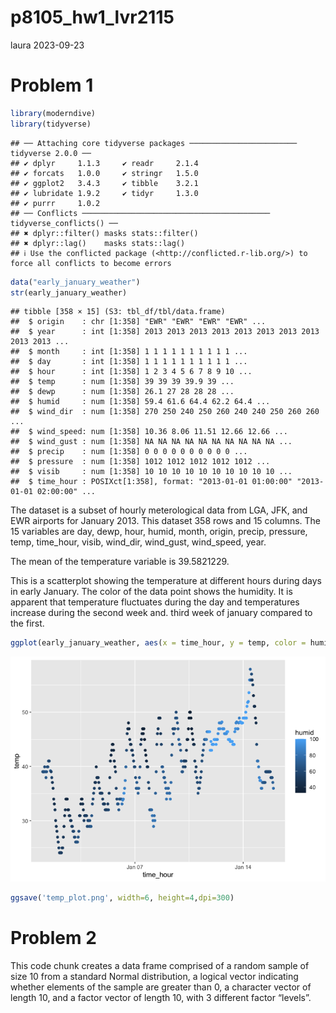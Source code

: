 p8105_hw1_lvr2115
================
laura
2023-09-23

# Problem 1

``` r
library(moderndive)
library(tidyverse)
```

    ## ── Attaching core tidyverse packages ──────────────────────── tidyverse 2.0.0 ──
    ## ✔ dplyr     1.1.3     ✔ readr     2.1.4
    ## ✔ forcats   1.0.0     ✔ stringr   1.5.0
    ## ✔ ggplot2   3.4.3     ✔ tibble    3.2.1
    ## ✔ lubridate 1.9.2     ✔ tidyr     1.3.0
    ## ✔ purrr     1.0.2     
    ## ── Conflicts ────────────────────────────────────────── tidyverse_conflicts() ──
    ## ✖ dplyr::filter() masks stats::filter()
    ## ✖ dplyr::lag()    masks stats::lag()
    ## ℹ Use the conflicted package (<http://conflicted.r-lib.org/>) to force all conflicts to become errors

``` r
data("early_january_weather")
str(early_january_weather)
```

    ## tibble [358 × 15] (S3: tbl_df/tbl/data.frame)
    ##  $ origin    : chr [1:358] "EWR" "EWR" "EWR" "EWR" ...
    ##  $ year      : int [1:358] 2013 2013 2013 2013 2013 2013 2013 2013 2013 2013 ...
    ##  $ month     : int [1:358] 1 1 1 1 1 1 1 1 1 1 ...
    ##  $ day       : int [1:358] 1 1 1 1 1 1 1 1 1 1 ...
    ##  $ hour      : int [1:358] 1 2 3 4 5 6 7 8 9 10 ...
    ##  $ temp      : num [1:358] 39 39 39 39.9 39 ...
    ##  $ dewp      : num [1:358] 26.1 27 28 28 28 ...
    ##  $ humid     : num [1:358] 59.4 61.6 64.4 62.2 64.4 ...
    ##  $ wind_dir  : num [1:358] 270 250 240 250 260 240 240 250 260 260 ...
    ##  $ wind_speed: num [1:358] 10.36 8.06 11.51 12.66 12.66 ...
    ##  $ wind_gust : num [1:358] NA NA NA NA NA NA NA NA NA NA ...
    ##  $ precip    : num [1:358] 0 0 0 0 0 0 0 0 0 0 ...
    ##  $ pressure  : num [1:358] 1012 1012 1012 1012 1012 ...
    ##  $ visib     : num [1:358] 10 10 10 10 10 10 10 10 10 10 ...
    ##  $ time_hour : POSIXct[1:358], format: "2013-01-01 01:00:00" "2013-01-01 02:00:00" ...

The dataset is a subset of hourly meterological data from LGA, JFK, and
EWR airports for January 2013. This dataset 358 rows and 15 columns. The
15 variables are day, dewp, hour, humid, month, origin, precip,
pressure, temp, time_hour, visib, wind_dir, wind_gust, wind_speed, year.

The mean of the temperature variable is 39.5821229.

This is a scatterplot showing the temperature at different hours during
days in early January. The color of the data point shows the humidity.
It is apparent that temperature fluctuates during the day and
temperatures increase during the second week and. third week of january
compared to the first.

``` r
ggplot(early_january_weather, aes(x = time_hour, y = temp, color = humid)) + geom_point()
```

![](p8105_hw1_lvr2115_files/figure-gfm/scatterplot-1.png)<!-- -->

``` r
ggsave('temp_plot.png', width=6, height=4,dpi=300)
```

# Problem 2

This code chunk creates a data frame comprised of a random sample of
size 10 from a standard Normal distribution, a logical vector indicating
whether elements of the sample are greater than 0, a character vector of
length 10, and a factor vector of length 10, with 3 different factor
“levels”.
